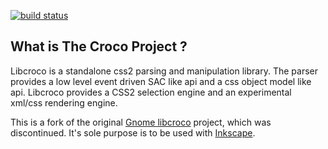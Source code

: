 [![build status](https://gitlab.com/inkscape/libcroco/badges/master/pipeline.svg)](https://gitlab.com/inkscape/libcroco/-/pipelines)

What is The Croco Project ?
------------------------------

Libcroco is a standalone css2 parsing and manipulation library.
The parser provides a low level event driven SAC like api
and a css object model like api.
Libcroco provides a CSS2 selection engine and an experimental
xml/css rendering engine.

This is a fork of the original
[Gnome libcroco](https://gitlab.gnome.org/Archive/libcroco)
project, which was discontinued. It's sole purpose is to be used with
[Inkscape](https://gitlab.com/inkscape/inkscape).